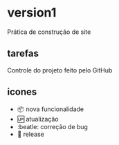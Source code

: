 # version1
Prática de construção de site

## tarefas
Controle do projeto feito pelo GitHub 

## icones

- :package: nova funcionalidade 
- :up: atualização
- :beatle: correção de bug
- :checkered_flag: release